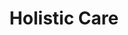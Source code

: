 ---
layout: more
permalink: "/modules/person-centered-care/holistic/"
title: Holistic Care
id: holistic

sections:
  - section:

    - part: full
      title: Holistic Assessment
      text: "Part of person centred care is assessing the person as a whole.  This includes not only assessing them physically but all aspects including:"

    - part: full
      circles:
        - Emotional: modules/pcc/topic/holistic/emotion.png
        - Spiritual: modules/pcc/topic/holistic/spiritual.png
        - Cultural: modules/pcc/topic/holistic/cultural.png
        - Cognitive: modules/pcc/topic/holistic/cognitive.png
        - Development: modules/pcc/topic/holistic/deleopment.png
        - Environmental: modules/pcc/topic/holistic/enviromental.png
        - Social: modules/pcc/topic/holistic/social.png

    - part: half
      sub-title: Self Reflection
      text: Reflect on a time in your personal life or that of someone close to you when a health care professional did not use a whole person approach.

    - part: half
      spacer-title: Reflection
      questions: ['How did you feel?', 'What were the ramifications?']

  
  - section:

    - part: half
      title: Cultural Connection
      text: Being culturally connected is also part of person centred care. It helps health professionals establish cross cultural skills to work with diverse clients.
      sub-title: Personal Reflection
      text-2: Watch the video and complete the resource to reflect on a time in your practice when you had to adapt to be more culturally connected.

    - part: half
      spacer: ""
      youtube: https://www.youtube.com/embed/xw9BBb8LhYw


  - section:

    - part: half
      title: Caregiver Burnout
      text: Caregivers are an important part of the team when caring for home health clients. In addition to providing care to their loved ones, some may work full-time, have families of their own or are trying to manage their own health challenges. This can lead to feelings of being stressed and over-whelmed. Indicate with an X in the box signs of caregiver burn out.

    - part: half
      title: Action
      text: Select the correct answers
      quiz-multiple-select:
        - question: "Caregivers can experience:"
        - feedback: ['Incorrect', 'You were right, but there are more...', 'You got them all!']

        - true: Changes in sleep pattersn
        - true: Increased irritability and moodiness
        - true: Changed in appetite / weight
        - true: Reduced enjoyment in usual activities
        - true: Changes in physical health


---